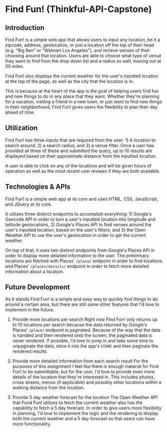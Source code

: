 # Find Fun! (Thinkful-API-Capstone)
## Introduction
Find Fun! is a simple web app that allows users to input any location, be it a zipcode, address, geolocation, or just a location off the top of their head (e.g. "Big Ben" or "Walmart Los Angeles"), and recieve venues of their choosing around that location. Users are able to choose what type of venue they want to find from the drop down list and a radius as well, maxing out at 30 miles. 

Find Fun! also displays the current weather for the user's inputted location at the top of the page, as well as the city that the location is in. 

This is because at the heart of the app is the goal of helping users find fun and new things to do in any place that they want. Whether they're planning for a vacation, visiting a friend in a new town, or just want to find new things in their neighborhood, Find Fun! gives users the flexibility to plan their day ahead of time.

## Utilization
Find Fun! has three inputs that are required from the user: 1) A location to search around, 2) a search radius, and 3) a venue filter. Once a user has provided all three of these and submitted the query, up to 10 results are displayed based on their approximate distance from the inputted location.

A user is able to click on any of the locations and will be given hours of operation as well as the most recent user reviews if they are both available.

## Technologies & APIs
Find Fun! is a simple web app at its core and uses HTML, CSS, JavaScript, and JQuery at its core.

It utilizes three distinct endpoints to accomplish everything: 1) Google's Geocode API in order to turn a user's inputted location into longitude and latitude geolocations, 2) Google's Places API to find venues around the user's inputted location, based on the user's filters, and 3) the Open Weather API to use the user's geolocation in order to get the current weather.

On top of that, it uses two distinct endpoints from Google's Places API in order to display more detailed information to the user. The preliminary locations are fetched with Places' `/place/` endpoint in order to find locations and Places' `/places/details/` endpoint in order to fetch more detailed information about a location.

## Future Development
As it stands Find Fun! is a simple and easy way to quickly find things to do around a certain area, but there are still some other features that I'd love to implement in the future. 
  1) Provide more locations per search
     Right now Find Fun! only returns up to 10 locations per search because the data returned by Google's Places' `/place/` endpoint is paginated. Because of the way that the data is handled and then rendered onto the screen, the paginated data is never rendered. If possible, I'd love to jump in and take some time to unpaginate the data, store it into the app's `STORE` and then paginate the rendered results.
     
  2) Provide more detailed information from each search result
     For the purposes of this assignment I feel like there is enough material for Find Fun! to be submittable, but for the user, I'd love to provide even more details of the location that they're interested in. This includes photos, cross streets, menus (if applicable) and possibly other locations within a walking distance from the location.
     
  3) Provide 5 day weather forecast for the location
     The Open Weather API that Fund Fun! utilizes to fetch the current weather also has the capability to fetch a 5 day forecast. In order to give users more flexibility in planning, I'd love to implement the logic and the rendering to display both the current weather and a 5 day forecast so that users can have more functionality.
